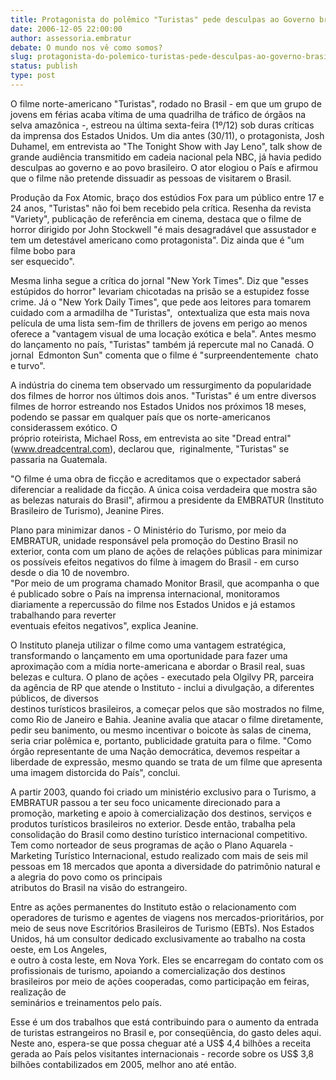 ```yaml
---
title: Protagonista do polêmico "Turistas" pede desculpas ao Governo brasileiro
date: 2006-12-05 22:00:00
author: assessoria.embratur
debate: O mundo nos vê como somos?
slug: protagonista-do-polemico-turistas-pede-desculpas-ao-governo-brasileiro
status: publish 
type: post
---
```


O filme norte-americano "Turistas", rodado no Brasil - em que um grupo de jovens em férias acaba vítima de uma quadrilha de tráfico de órgãos na selva amazônica -, estreou na última sexta-feira (1º/12) sob duras críticas da imprensa dos Estados Unidos. Um dia antes (30/11), o protagonista, Josh Duhamel, em entrevista ao "The Tonight Show with Jay Leno", talk show de  
grande audiência transmitido em cadeia nacional pela NBC, já havia pedido desculpas ao governo e ao povo brasileiro. O ator elogiou o País e afirmou que o filme não pretende dissuadir as pessoas de visitarem o Brasil.  
  
Produção da Fox Atomic, braço dos estúdios Fox para um público entre 17 e 24 anos, "Turistas" não foi bem recebido pela crítica. Resenha da revista "Variety", publicação de referência em cinema, destaca que o filme de horror dirigido por John Stockwell "é mais desagradável que assustador e tem um detestável americano como protagonista". Diz ainda que é "um filme bobo para  
ser esquecido".   
  
Mesma linha segue a crítica do jornal "New York Times". Diz que "esses estúpidos do horror" levariam chicotadas na prisão se a estupidez fosse crime. Já o "New York Daily Times", que pede aos leitores para tomarem cuidado com a armadilha de "Turistas",  ontextualiza que esta mais nova película de uma lista sem-fim de thrillers de jovens em perigo ao menos oferece a "vantagem visual de uma locação exótica e bela". Antes mesmo do lançamento no país, "Turistas" também já repercute mal no Canadá. O jornal  Edmonton Sun" comenta que o filme é "surpreendentemente  chato e turvo".  
  
A indústria do cinema tem observado um ressurgimento da popularidade dos filmes de horror nos últimos dois anos. "Turistas" é um entre diversos filmes de horror estreando nos Estados Unidos nos próximos 18 meses, podendo se passar em qualquer país que os norte-americanos considerassem exótico. O  
próprio roteirista, Michael Ross, em entrevista ao site "Dread entral" (www.dreadcentral.com), declarou que,  riginalmente, "Turistas" se passaria na Guatemala.  
  
"O filme é uma obra de ficção e acreditamos que o expectador saberá diferenciar a realidade da ficção. A única coisa verdadeira que mostra são as belezas naturais do Brasil", afirmou a presidente da EMBRATUR (Instituto Brasileiro de Turismo), Jeanine Pires.   
  
Plano para minimizar danos - O Ministério do Turismo, por meio da EMBRATUR, unidade responsável pela promoção do Destino Brasil no exterior, conta com um plano de ações de relações públicas para minimizar os possíveis efeitos negativos do filme à imagem do Brasil - em curso desde o dia 10 de novembro.  
"Por meio de um programa chamado Monitor Brasil, que acompanha o que é publicado sobre o País na imprensa internacional, monitoramos diariamente a repercussão do filme nos Estados Unidos e já estamos trabalhando para reverter  
eventuais efeitos negativos", explica Jeanine.  
  
O Instituto planeja utilizar o filme como uma vantagem estratégica,  
transformando o lançamento em uma oportunidade para fazer uma aproximação com a mídia norte-americana e abordar o Brasil real, suas belezas e cultura. O plano de ações - executado pela Olgilvy PR, parceira da agência de RP que atende o Instituto - inclui a divulgação, a diferentes públicos, de diversos  
destinos turísticos brasileiros, a começar pelos que são mostrados no filme, como Rio de Janeiro e Bahia. Jeanine avalia que atacar o filme diretamente, pedir seu banimento, ou mesmo incentivar o boicote às salas de cinema, seria criar polêmica e, portanto, publicidade gratuita para o filme. "Como órgão representante de uma Nação democrática, devemos respeitar a liberdade de expressão, mesmo quando se trata de um filme que apresenta uma imagem distorcida do País", conclui.  
  
A partir 2003, quando foi criado um ministério exclusivo para o Turismo, a EMBRATUR passou a ter seu foco unicamente direcionado para a promoção, marketing e apoio à comercialização dos destinos, serviços e produtos turísticos brasileiros no exterior. Desde então, trabalha pela consolidação do Brasil como destino turístico internacional competitivo. Tem como norteador de seus programas de ação o Plano Aquarela - Marketing Turístico Internacional, estudo realizado com mais de seis mil pessoas em 18 mercados que aponta a diversidade do patrimônio natural e a alegria do povo como os principais  
atributos do Brasil na visão do estrangeiro.  
  
Entre as ações permanentes do Instituto estão o relacionamento com operadores de turismo e agentes de viagens nos mercados-prioritários, por meio de seus nove Escritórios Brasileiros de Turismo (EBTs). Nos Estados Unidos, há um consultor dedicado exclusivamente ao trabalho na costa oeste, em Los Angeles,  
e outro à costa leste, em Nova York. Eles se encarregam do contato com os profissionais de turismo, apoiando a comercialização dos destinos brasileiros por meio de ações cooperadas, como participação em feiras, realização de  
seminários e treinamentos pelo país.


  
Esse é um dos trabalhos que está contribuindo para o aumento da entrada de turistas estrangeiros no Brasil e, por conseqüência, do gasto deles aqui. Neste ano, espera-se que possa cheguar até a US$ 4,4 bilhões a receita gerada ao País pelos visitantes internacionais - recorde sobre os US$ 3,8 bilhões contabilizados em 2005, melhor ano até então.


